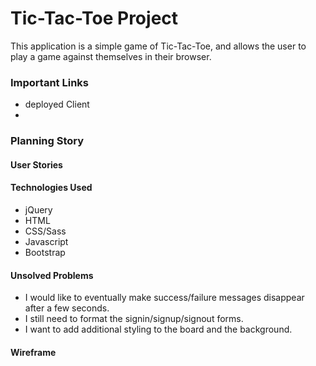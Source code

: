 # Tic-Tac-Toe Project
This application is a simple game of Tic-Tac-Toe, and allows the user to play a game against themselves in their browser.
### Important Links
- deployed Client
-
### Planning Story
#### User Stories
#### Technologies Used
- jQuery
- HTML
- CSS/Sass
- Javascript
- Bootstrap

#### Unsolved Problems
- I would like to eventually make success/failure messages disappear after a few seconds.
- I still need to format the signin/signup/signout forms.
- I want to add additional styling to the board and the background.

#### Wireframe
